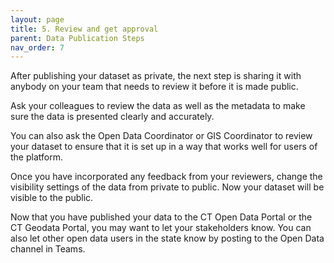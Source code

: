 ```yaml
---
layout: page
title: 5. Review and get approval
parent: Data Publication Steps
nav_order: 7
---
```


After publishing your dataset as private, the next step is sharing it with anybody on your team that needs to review it before it is made public. 

Ask your colleagues to review the data as well as the metadata to make sure the data is presented clearly and accurately. 

You can also ask the Open Data Coordinator or GIS Coordinator to review your dataset to ensure that it is set up in a way that works well for users of the platform. 

Once you have incorporated any feedback from your reviewers, change the visibility settings of the data from private to public. Now your dataset will be visible to the public.

Now that you have published your data to the CT Open Data Portal or the CT Geodata Portal, you may want to let your stakeholders know. You can also let other open data users in the state know by posting to the Open Data channel in Teams. 
